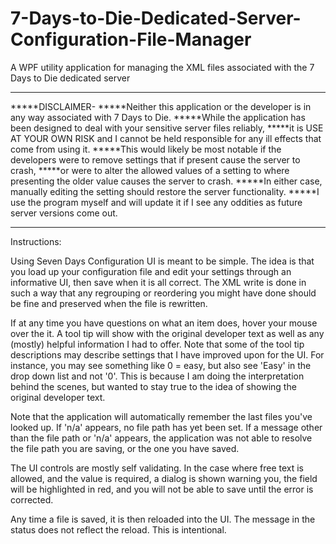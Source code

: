 # 7-Days-to-Die-Dedicated-Server-Configuration-File-Manager
A WPF utility application for managing the XML files associated with the 7 Days to Die dedicated server

*****
*****DISCLAIMER-
*****Neither this application or the developer is in any way associated with 7 Days to Die. 
*****While the application has been designed to deal with your sensitive server files reliably,
*****it is USE AT YOUR OWN RISK and I cannot be held responsible for any ill effects that come from using it.
*****This would likely be most notable if the developers were to remove settings that if present cause the server to crash,
*****or were to alter the allowed values of a setting to where presenting the older value causes the server to crash.
*****In either case, manually editing the setting should restore the server functionality.
*****I use the program myself and will update it if I see any oddities as future server versions come out.
*****

Instructions:

Using Seven Days Configuration UI is meant to be simple. The idea is that you load up your configuration file and edit your settings through an informative UI, then save when it is all correct. The XML write is done in such a way that any regrouping or reordering you might have done should be fine and preserved when the file is rewritten.

If at any time you have questions on what an item does, hover your mouse over the it. A tool tip will show with the original developer text as well as any (mostly) helpful information I had to offer. Note that some of the tool tip descriptions may describe settings that I have improved upon for the UI. For instance, you may see something like 0 = easy, but also see 'Easy' in the drop down list and not '0'. This is because I am doing the interpretation behind the scenes, but wanted to stay true to the idea of showing the original developer text.

Note that the application will automatically remember the last files you've looked up. If 'n/a' appears, no file path has yet been set. If a message other than the file path or 'n/a' appears, the application was not able to resolve the file path you are saving, or the one you have saved.

The UI controls are mostly self validating. In the case where free text is allowed, and the value is required, a dialog is shown warning you, the field will be highlighted in red, and you will not be able to save until the error is corrected.

Any time a file is saved, it is then reloaded into the UI. The message in the status does not reflect the reload. This is intentional.





